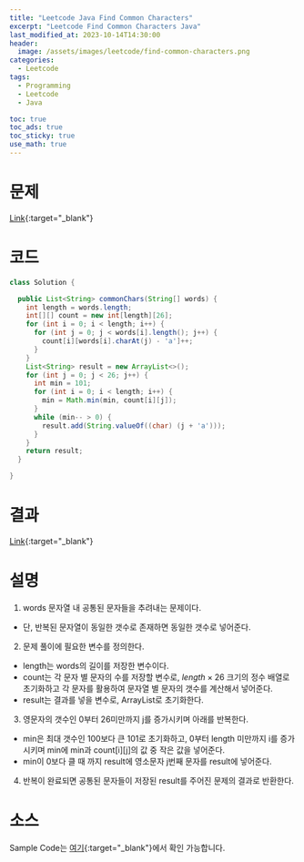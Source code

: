 ```yaml
---
title: "Leetcode Java Find Common Characters"
excerpt: "Leetcode Find Common Characters Java"
last_modified_at: 2023-10-14T14:30:00
header:
  image: /assets/images/leetcode/find-common-characters.png
categories:
  - Leetcode
tags:
  - Programming
  - Leetcode
  - Java

toc: true
toc_ads: true
toc_sticky: true
use_math: true
---
```

# 문제
[Link](https://leetcode.com/problems/find-common-characters){:target="_blank"}

# 코드
```java
class Solution {

  public List<String> commonChars(String[] words) {
    int length = words.length;
    int[][] count = new int[length][26];
    for (int i = 0; i < length; i++) {
      for (int j = 0; j < words[i].length(); j++) {
        count[i][words[i].charAt(j) - 'a']++;
      }
    }
    List<String> result = new ArrayList<>();
    for (int j = 0; j < 26; j++) {
      int min = 101;
      for (int i = 0; i < length; i++) {
        min = Math.min(min, count[i][j]);
      }
      while (min-- > 0) {
        result.add(String.valueOf((char) (j + 'a')));
      }
    }
    return result;
  }

}
```

# 결과
[Link](https://leetcode.com/problems/find-common-characters/submissions/1074734484/){:target="_blank"}

# 설명
1. words 문자열 내 공통된 문자들을 추려내는 문제이다.
- 단, 반복된 문자열이 동일한 갯수로 존재하면 동일한 갯수로 넣어준다.

2. 문제 풀이에 필요한 변수를 정의한다.
- length는 words의 길이를 저장한 변수이다.
- count는 각 문자 별 문자의 수를 저장할 변수로, $length \times 26$ 크기의 정수 배열로 초기화하고 각 문자를 활용하여 문자열 별 문자의 갯수를 계산해서 넣어준다.
- result는 결과를 넣을 변수로, ArrayList로 초기화한다.

3. 영문자의 갯수인 0부터 26미만까지 j를 증가시키며 아래를 반복한다.
- min은 최대 갯수인 100보다 큰 101로 초기화하고, 0부터 length 미만까지 i를 증가시키며 min에 min과 count[i][j]의 값 중 작은 값을 넣어준다.
- min이 0보다 클 때 까지 result에 영소문자 j번째 문자를 result에 넣어준다.

4. 반복이 완료되면 공통된 문자들이 저장된 result를 주어진 문제의 결과로 반환한다.

# 소스
Sample Code는 [여기](https://github.com/GracefulSoul/leetcode/blob/master/src/main/java/gracefulsoul/problems/FindCommonCharacters.java){:target="_blank"}에서 확인 가능합니다.